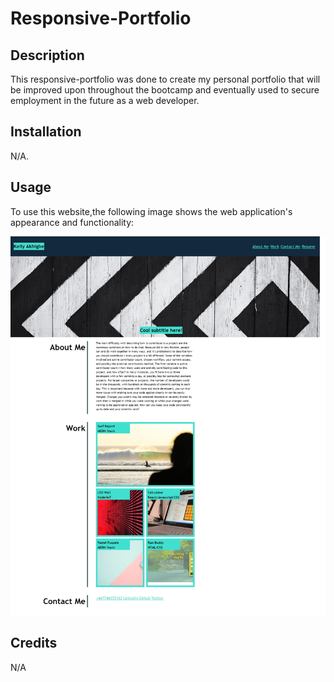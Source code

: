 # Responsive-Portfolio

## Description

This responsive-portfolio was done to create my personal portfolio that will be improved upon throughout the bootcamp and eventually used to secure employment in the future as a web developer.

## Installation

N/A.

## Usage

To use this website,the following image shows the web application's appearance and functionality:

![my portfolio webpage includes a header image, navigation bar, a header image, A title about me and another showcasing my work then my contact details at the bottom of the page](https://github.com/Kelllzzz/Responsive-Portfolio/blob/main/images/Screenshot.jpeg)

## Credits

N/A
